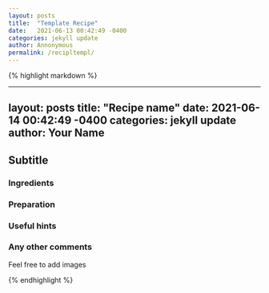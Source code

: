 ```yaml
---
layout: posts
title:  "Template Recipe"
date:   2021-06-13 00:42:49 -0400
categories: jekyll update
author: Annonymous
permalink: /recipltempl/
---
```



{% highlight markdown %}

---
layout: posts
title:  "Recipe name"
date:   2021-06-14 00:42:49 -0400
categories: jekyll update
author: Your Name
---


## Subtitle

### Ingredients

### Preparation

### Useful hints

### Any other comments

Feel free to add images


{% endhighlight %}